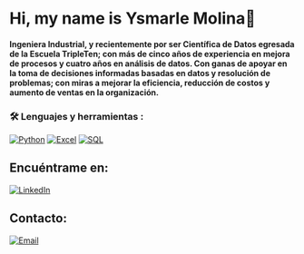 # Hi, my name is Ysmarle Molina👋

#### Ingeniera Industrial, y recientemente por ser Científica de Datos egresada de la Escuela TripleTen; con más de cinco años de experiencia en mejora de procesos y cuatro años en análisis de datos. Con ganas de apoyar en la toma de decisiones informadas basadas en datos y resolución de problemas; con miras a mejorar la eficiencia, reducción de costos y aumento de ventas en la organización.

### :hammer_and_wrench: Lenguajes y herramientas :

[![Python](https://img.shields.io/badge/Python-yellow?style=for-the-badge&logo=python&logoColor=white&labelColor=101010)]()
[![Excel](https://img.shields.io/badge/Microsoft_Excel-green?style=for-the-badge&logo=microsoft-excel&logoColor=white&labelColor=101010)]()
[![SQL](https://img.shields.io/badge/MySQL-blue?style=for-the-badge&logo=mysql&logoColor=white&labelColor=101010)]()

## Encuéntrame en:

[![LinkedIn](https://img.shields.io/badge/LinkedIn-Ysmarle_Molina-0077B5?style=for-the-badge&logo=linkedin&logoColor=white&labelColor=101010)](https://www.linkedin.com/in/ysmarle-molina)

## Contacto:
[![Email](https://img.shields.io/badge/molinaysmarle@gmail.com-D14836?style=for-the-badge&logo=gmail&logoColor=white&labelColor=101010)](mailto:braismoure@mouredev.com)
</br>

<!--
**ynmolina/ynmolina** is a ✨ _special_ ✨ repository because its `README.md` (this file) appears on your GitHub profile.

Here are some ideas to get you started:

- 🔭 I’m currently working on ...
- 🌱 I’m currently learning ...
- 👯 I’m looking to collaborate on ...
- 🤔 I’m looking for help with ...
- 💬 Ask me about ...
- 📫 How to reach me: ...
- 😄 Pronouns: ...
- ⚡ Fun fact: ...
-->
